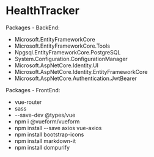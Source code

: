# HealthTracker

Packages - BackEnd:
 - Microsoft.EntityFrameworkCore
 - Microsoft.EntityFrameworkCore.Tools
 - Npgsql.EntityFrameworkCore.PostgreSQL
 - System.Configuration.ConfigurationManager
 - Microsoft.AspNetCore.Identity.UI
 - Microsoft.AspNetCore.Identity.EntityFrameworkCore
 - Microsoft.AspNetCore.Authentication.JwtBearer

Packages - FrontEnd:
 - vue-router
 - sass
 - --save-dev @types/vue
 - npm i @vueform/vueform
 - npm install --save axios vue-axios
 - npm install bootstrap-icons
 - npm install markdown-it
 - npm install dompurify